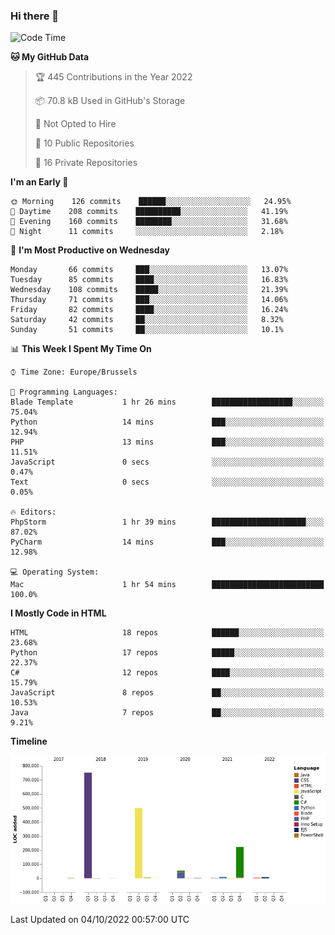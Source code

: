 ### Hi there 👋

<!--START_SECTION:waka-->
![Code Time](http://img.shields.io/badge/Code%20Time-1%2C125%20hrs%2027%20mins-blue)

**🐱 My GitHub Data** 

> 🏆 445 Contributions in the Year 2022
 > 
> 📦 70.8 kB Used in GitHub's Storage 
 > 
> 🚫 Not Opted to Hire
 > 
> 📜 10 Public Repositories 
 > 
> 🔑 16 Private Repositories  
 > 
**I'm an Early 🐤** 

```text
🌞 Morning    126 commits    ██████░░░░░░░░░░░░░░░░░░░   24.95% 
🌆 Daytime    208 commits    ██████████░░░░░░░░░░░░░░░   41.19% 
🌃 Evening    160 commits    ████████░░░░░░░░░░░░░░░░░   31.68% 
🌙 Night      11 commits     ░░░░░░░░░░░░░░░░░░░░░░░░░   2.18%

```
📅 **I'm Most Productive on Wednesday** 

```text
Monday       66 commits     ███░░░░░░░░░░░░░░░░░░░░░░   13.07% 
Tuesday      85 commits     ████░░░░░░░░░░░░░░░░░░░░░   16.83% 
Wednesday    108 commits    █████░░░░░░░░░░░░░░░░░░░░   21.39% 
Thursday     71 commits     ███░░░░░░░░░░░░░░░░░░░░░░   14.06% 
Friday       82 commits     ████░░░░░░░░░░░░░░░░░░░░░   16.24% 
Saturday     42 commits     ██░░░░░░░░░░░░░░░░░░░░░░░   8.32% 
Sunday       51 commits     ██░░░░░░░░░░░░░░░░░░░░░░░   10.1%

```


📊 **This Week I Spent My Time On** 

```text
⌚︎ Time Zone: Europe/Brussels

💬 Programming Languages: 
Blade Template           1 hr 26 mins        ██████████████████░░░░░░░   75.04% 
Python                   14 mins             ███░░░░░░░░░░░░░░░░░░░░░░   12.94% 
PHP                      13 mins             ███░░░░░░░░░░░░░░░░░░░░░░   11.51% 
JavaScript               0 secs              ░░░░░░░░░░░░░░░░░░░░░░░░░   0.47% 
Text                     0 secs              ░░░░░░░░░░░░░░░░░░░░░░░░░   0.05%

🔥 Editors: 
PhpStorm                 1 hr 39 mins        █████████████████████░░░░   87.02% 
PyCharm                  14 mins             ███░░░░░░░░░░░░░░░░░░░░░░   12.98%

💻 Operating System: 
Mac                      1 hr 54 mins        █████████████████████████   100.0%

```

**I Mostly Code in HTML** 

```text
HTML                     18 repos            ██████░░░░░░░░░░░░░░░░░░░   23.68% 
Python                   17 repos            █████░░░░░░░░░░░░░░░░░░░░   22.37% 
C#                       12 repos            ████░░░░░░░░░░░░░░░░░░░░░   15.79% 
JavaScript               8 repos             ██░░░░░░░░░░░░░░░░░░░░░░░   10.53% 
Java                     7 repos             ██░░░░░░░░░░░░░░░░░░░░░░░   9.21%

```


**Timeline**

![Chart not found](https://raw.githubusercontent.com/guillaumedeplancke/guillaumedeplancke/main/charts/bar_graph.png) 


 Last Updated on 04/10/2022 00:57:00 UTC
<!--END_SECTION:waka-->
